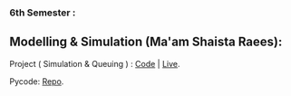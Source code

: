 ### 6th Semester :
## Modelling & Simulation (Ma'am Shaista Raees):
 Project ( Simulation & Queuing ) : [Code](https://github.com/Yumna0019/Simulation-Project)  | [Live](https://queue-simulator-y.netlify.app/).
 
 Pycode: [Repo](https://github.com/Yumna0019/simulator).
